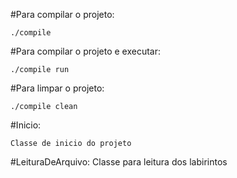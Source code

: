#Para compilar o projeto: 

    ./compile

#Para compilar o projeto e executar:

    ./compile run

#Para limpar o projeto:

    ./compile clean


#Inicio: 

    Classe de inicio do projeto

#LeituraDeArquivo:
    Classe para leitura dos labirintos

